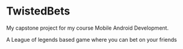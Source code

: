 # TwistedBets
My capstone project for my course Mobile Android Development.

A League of legends based game where you can bet on your friends
